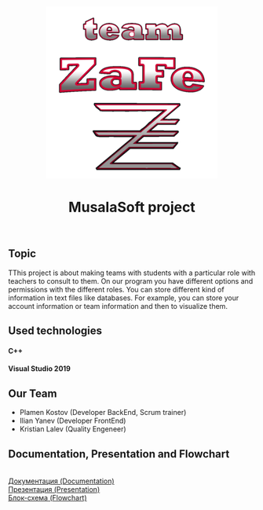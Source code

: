 <p align="center">
<img src="https://github.com/PKKostov18/Musala-Soft-Project/blob/main/Docs/Logo.png" width="350" height="350">  
  
<h1 align="center">MusalaSoft project </h1>
</p>
<br>

## Topic

TThis project is about making teams with students with a particular role with teachers to consult to them. On our program you have different options and permissions with the different roles. You can store different kind of information in text files like databases. For example, you can store your account information or team information and then to visualize them.

## Used technologies

#### C++
#### Visual Studio 2019

## Our Team

- Plamen Kostov (Developer BackEnd, Scrum trainer)
- Ilian Yanev (Developer FrontEnd)
- Kristian Lalev (Quality Engeneer)

## Documentation, Presentation and Flowchart
<br>
<a href = https://codingburgas-my.sharepoint.com/:w:/g/personal/kalalev18_codingburgas_bg/Ecgzhzx6hp5DnMvIB31G918B_0wY1CrexUZOVc2xm2dOZw?e=hZjM1z>Документация (Documentation) </a>
<br>
<a href = https://codingburgas-my.sharepoint.com/:p:/g/personal/imyanev18_codingburgas_bg/EeghvPxzMBFIirE5mkXGqZsBobTM7bJib22lZ-lriNS3tg?e=gqJvUS> Презентация (Presentation)</a>
<br>
<a href = https://codingburgas-my.sharepoint.com/:i:/g/personal/pkkostov18_codingburgas_bg/EdPpORafXE9OokNHtu3aUj0B1xDfmCVaHYr5OEtVMPMBww?e=GC1mvC> Блок-схема (Flowchart) </a>
</center>
